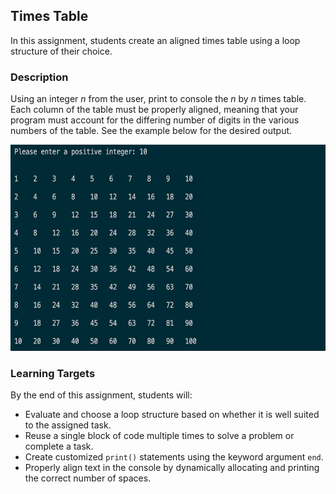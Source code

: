 ## Times Table

In this assignment, students create an aligned times table using a loop structure of their choice.

### Description

Using an integer _n_ from the user, print to console the _n_ by _n_ times table. Each column of the table must be properly aligned, meaning that your program must account for the differing number of digits in the various numbers of the table. See the example below for the desired output.

<img src="./times-table-example.jpg" alt="Times Table Sample" width="600" height="330">

### Learning Targets

By the end of this assignment, students will:

- Evaluate and choose a loop structure based on whether it is well suited to the assigned task.
- Reuse a single block of code multiple times to solve a problem or complete a task.
- Create customized `print()` statements using the keyword argument `end`.
- Properly align text in the console by dynamically allocating and printing the correct number of spaces.
